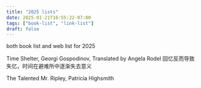 ```yaml
---
title: "2025 lists"
date: 2025-01-21T16:55:22-07:00
tags: ["book-list", "link-list"]
draft: false
---
```


both book list and web list for 2025

Time Shelter, Georgi Gospodinov, Translated by Angela Rodel
回忆反而导致失忆，时间在避难所中逐渐失去意义

The Talented Mr. Ripley, Patricia Highsmith


